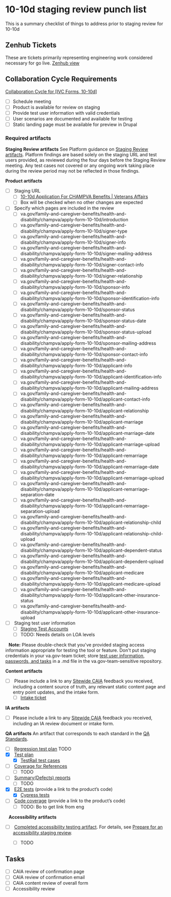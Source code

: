 # 10-10d staging review punch list
This is a summary checklist of things to address prior to staging review for 10-10d

## Zenhub Tickets
These are tickets primarily representing engineering work considered necessary for go live.
[Zenhub view](https://app.zenhub.com/workspaces/ivc-forms-652da2d3f0ae4c0016bfb109/board#workspaces/ivc-forms-652da2d3f0ae4c0016bfb109/board?filterLogic=all&labels=go-live,10-10d&repos=133843125,zh-Z2lkOi8vcmFwdG9yL1JlcG9zaXRvcnkvMTMzOTUxNjg2&view=Z2lkOi8vcmFwdG9yL1NhdmVkVmlldy85NDI1)

## Collaboration Cycle Requirements
[Collaboration Cycle for \[IVC Forms, 10-10d\]](https://app.zenhub.com/workspaces/ivc-forms-652da2d3f0ae4c0016bfb109/issues/gh/department-of-veterans-affairs/va.gov-team/70913)

- [ ] Schedule meeting
- [ ] Product is available for review on staging
- [ ] Provide test user information with valid credentials
- [ ] User scenarios are documented and available for testing
- [ ] Static landing page must be available for preview in Drupal

### Required artifacts
**Staging Review artifacts**
See Platform guidance on [Staging Review artifacts](https://depo-platform-documentation.scrollhelp.site/collaboration-cycle/Staging-review.1810137181.html#Stagingreview-Artifacts). Platform findings are based solely on the staging URL and test users provided, as reviewed during the four days before the Staging Review meeting. Any test cases not covered or any ongoing work taking place during the review period may not be reflected in those findings.

**Product artifacts**
- [ ]  Staging URL
  - [ ] [10-10d Application For CHAMPVA Benefits | Veterans Affairs](https://staging.va.gov/family-and-caregiver-benefits/health-and-disability/champva/apply-form-10-10d)
  - [ ] Box will be checked when no other changes are expected
- [ ]  Specify which pages are included in the review
  - [ ] va.gov/family-and-caregiver-benefits/health-and-disability/champva/apply-form-10-10d/introduction
  - [ ] va.gov/family-and-caregiver-benefits/health-and-disability/champva/apply-form-10-10d/signer-type
  - [ ] va.gov/family-and-caregiver-benefits/health-and-disability/champva/apply-form-10-10d/signer-info
  - [ ] va.gov/family-and-caregiver-benefits/health-and-disability/champva/apply-form-10-10d/signer-mailing-address
  - [ ] va.gov/family-and-caregiver-benefits/health-and-disability/champva/apply-form-10-10d/signer-contact-info
  - [ ] va.gov/family-and-caregiver-benefits/health-and-disability/champva/apply-form-10-10d/signer-relationship
  - [ ] va.gov/family-and-caregiver-benefits/health-and-disability/champva/apply-form-10-10d/sponsor-info
  - [ ] va.gov/family-and-caregiver-benefits/health-and-disability/champva/apply-form-10-10d/sponsor-identification-info
  - [ ] va.gov/family-and-caregiver-benefits/health-and-disability/champva/apply-form-10-10d/sponsor-status
  - [ ] va.gov/family-and-caregiver-benefits/health-and-disability/champva/apply-form-10-10d/sponsor-status-date
  - [ ] va.gov/family-and-caregiver-benefits/health-and-disability/champva/apply-form-10-10d/sponsor-status-upload
  - [ ] va.gov/family-and-caregiver-benefits/health-and-disability/champva/apply-form-10-10d/sponsor-mailing-address
  - [ ] va.gov/family-and-caregiver-benefits/health-and-disability/champva/apply-form-10-10d/sponsor-contact-info
  - [ ] va.gov/family-and-caregiver-benefits/health-and-disability/champva/apply-form-10-10d/applicant-info
  - [ ] va.gov/family-and-caregiver-benefits/health-and-disability/champva/apply-form-10-10d/applicant-identification-info
  - [ ] va.gov/family-and-caregiver-benefits/health-and-disability/champva/apply-form-10-10d/applicant-mailing-address
  - [ ] va.gov/family-and-caregiver-benefits/health-and-disability/champva/apply-form-10-10d/applicant-contact-info
  - [ ] va.gov/family-and-caregiver-benefits/health-and-disability/champva/apply-form-10-10d/applicant-relationship
  - [ ] va.gov/family-and-caregiver-benefits/health-and-disability/champva/apply-form-10-10d/applicant-marriage
  - [ ] va.gov/family-and-caregiver-benefits/health-and-disability/champva/apply-form-10-10d/applicant-marriage-date
  - [ ] va.gov/family-and-caregiver-benefits/health-and-disability/champva/apply-form-10-10d/applicant-marriage-upload
  - [ ] va.gov/family-and-caregiver-benefits/health-and-disability/champva/apply-form-10-10d/applicant-remarriage
  - [ ] va.gov/family-and-caregiver-benefits/health-and-disability/champva/apply-form-10-10d/applicant-remarriage-date
  - [ ] va.gov/family-and-caregiver-benefits/health-and-disability/champva/apply-form-10-10d/applicant-remarriage-upload
  - [ ] va.gov/family-and-caregiver-benefits/health-and-disability/champva/apply-form-10-10d/applicant-remarriage-separation-date
  - [ ] va.gov/family-and-caregiver-benefits/health-and-disability/champva/apply-form-10-10d/applicant-remarriage-separation-upload
  - [ ] va.gov/family-and-caregiver-benefits/health-and-disability/champva/apply-form-10-10d/applicant-relationship-child
  - [ ] va.gov/family-and-caregiver-benefits/health-and-disability/champva/apply-form-10-10d/applicant-relationship-child-upload
  - [ ] va.gov/family-and-caregiver-benefits/health-and-disability/champva/apply-form-10-10d/applicant-dependent-status
  - [ ] va.gov/family-and-caregiver-benefits/health-and-disability/champva/apply-form-10-10d/applicant-dependent-upload
  - [ ] va.gov/family-and-caregiver-benefits/health-and-disability/champva/apply-form-10-10d/applicant-medicare
  - [ ] va.gov/family-and-caregiver-benefits/health-and-disability/champva/apply-form-10-10d/applicant-medicare-upload
  - [ ] va.gov/family-and-caregiver-benefits/health-and-disability/champva/apply-form-10-10d/applicant-other-insurance-status
  - [ ] va.gov/family-and-caregiver-benefits/health-and-disability/champva/apply-form-10-10d/applicant-other-insurance-upload
- [ ]  Staging test user information
  - [ ] [Staging Test Accounts](https://github.com/department-of-veterans-affairs/va.gov-team-sensitive/blob/master/Administrative/vagov-users/mvi-staging-users.csv#L161)
  - [ ] TODO: Needs details on LOA levels

⠀**Note:** Please double-check that you've provided staging access information appropriate for testing the tool or feature. Don't put staging credentials in your va.gov-team ticket; store [test user information, passwords, and tasks](https://github.com/department-of-veterans-affairs/va.gov-team-sensitive/blob/master/Administrative/vagov-users/staging-test-accounts-accessible-example.md) in a .md file in the va.gov-team-sensitive repository.

**Content artifacts**
- [ ]  Please include a link to any [Sitewide CAIA](https://depo-platform-documentation.scrollhelp.site/collaboration-cycle/sitewide-content-and-ia-intake-request) feedback you received, including a content source of truth, any relevant static content page and entry point updates, and the intake form.
  - [ ] [Intake ticket](https://app.zenhub.com/workspaces/ivc-forms-652da2d3f0ae4c0016bfb109/issues/gh/department-of-veterans-affairs/va.gov-team/70698)

**IA artifacts**
- [ ] Please include a link to any [Sitewide CAIA](https://depo-platform-documentation.scrollhelp.site/collaboration-cycle/sitewide-caia-intake-request) feedback you received, including an IA review document or intake form.

**QA artifacts**
An artifact that corresponds to each standard in the [QA Standards](https://depo-platform-documentation.scrollhelp.site/developer-docs/quality-assurance-standards).
- [ ]  [Regression test plan](https://depo-platform-documentation.scrollhelp.site/developer-docs/quality-assurance-standards#QAstandards-regression-test-planRegressionTestPlan) TODO
- [x]  [Test plan](https://depo-platform-documentation.scrollhelp.site/developer-docs/quality-assurance-standards#QAstandards-test-planTestPlan) 
  - [x] [TestRail test cases](https://dsvavsp.testrail.io/index.php?/suites/view/2993&group_by=cases:section_id&group_order=asc&display_deleted_cases=0)
- [ ]  [Coverage for References](https://depo-platform-documentation.scrollhelp.site/developer-docs/quality-assurance-standards#QAstandards-traceability-reportsTraceabilityReports)
  - [ ] TODO
- [ ]  [Summary\(Defects\) reports](https://depo-platform-documentation.scrollhelp.site/developer-docs/quality-assurance-standards#QAstandards-traceability-reportsTraceabilityReports)
  - [ ] TODO
- [x]  [E2E tests](https://depo-platform-documentation.scrollhelp.site/developer-docs/quality-assurance-standards#QAstandards-e2e-test-participationE2ETestParticipation) (provide a link to the product’s code)
  - [x] [Cypress tests](https://github.com/department-of-veterans-affairs/vets-website/tree/main/src/applications/ivc-champva/10-10D/tests/e2e/fixtures/data)
- [ ]  [Code coverage](https://depo-platform-documentation.scrollhelp.site/developer-docs/quality-assurance-standards#QAstandards-unit-test-coverageUnitTestCoverage) (provide a link to the product’s code)
  - [ ] TODO: Bo to get link from eng

⠀**Accessibility artifacts**
- [ ]  [Completed accessibility testing artifact](https://github.com/department-of-veterans-affairs/va.gov-team/issues/new?assignees=briandeconinck&labels=a11y-testing&template=a11y-testing.yaml&title=Accessibility+Testing+for+%5BTeam+Name%2C+Product+Name%2C+Feature+Name%5D). For details, see [Prepare for an accessibility staging review](https://depo-platform-documentation.scrollhelp.site/collaboration-cycle/prepare-for-an-accessibility-staging-review).
  - [ ] TODO


## Tasks
- [ ] CAIA review of confirmation page
- [ ] CAIA review of confirmation email
- [ ] CAIA content review of overall form
- [ ] Accessibility review
